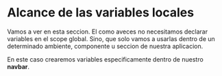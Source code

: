# Alcance de las variables locales 

Vamos a ver en esta seccion. El como aveces no necesitamos declarar variables en el scope global. Sino, que solo vamos a usarlas dentro de un determinado ambiente, componente u seccion de nuestra aplicacion.

En este caso crearemos variables especificamente dentro de nuestro **navbar**.